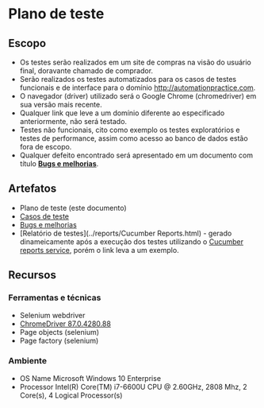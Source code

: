 # Plano de teste

## Escopo
* Os testes serão realizados em um site de compras na visão do usuário final, doravante 
  chamado de comprador.
* Serão realizados os testes automatizados para os casos de testes funcionais e de interface 
  para o domínio http://automationpractice.com.
* O navegador (driver) utilizado será o Google Chrome (chromedriver) em sua versão mais 
  recente.
* Qualquer link que leve a um domínio diferente ao especificado anteriormente, não será 
  testado.
* Testes não funcionais, cito como exemplo os testes exploratórios e 
  testes de performance, assim como acesso ao banco de dados estão fora de escopo.
* Qualquer defeito encontrado será apresentado em um documento com título 
  [**Bugs e melhorias**](BUGS_E_MELHORIAS.md).

## Artefatos
* Plano de teste (este documento)
* [Casos de teste]((web.feature))
* [Bugs e melhorias]((BUGS_E_MELHORIAS.md))
* [Relatório de testes](../reports/Cucumber Reports.html) - gerado dinameicamente após a execução dos testes utilizando o [Cucumber reports service](https://reports.cucumber.io/), porém o link leva a um exemplo.

## Recursos

### Ferramentas e técnicas
* Selenium webdriver
* [ChromeDriver 87.0.4280.88](https://chromedriver.storage.googleapis.com/index.html?path=87.0.4280.88/)
* Page objects (selenium)
* Page factory (selenium)

### Ambiente
* OS Name	Microsoft Windows 10 Enterprise
* Processor	Intel(R) Core(TM) i7-6600U CPU @ 2.60GHz, 2808 Mhz, 2 Core(s), 4 Logical 
  Processor(s)
